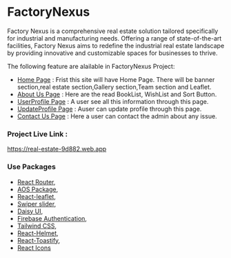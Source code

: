 # FactoryNexus

Factory Nexus is a comprehensive real estate solution tailored specifically for industrial and manufacturing needs. Offering a range of state-of-the-art facilities, Factory Nexus aims to redefine the industrial real estate landscape by providing innovative and customizable spaces for businesses to thrive.

The following feature are alailable in FactoryNexus Project:

- [Home Page](http://localhost:5173/) : Frist this site will have Home Page. There will be banner section,real estate section,Gallery section,Team section and Leaflet.
- [About Us Page](http://localhost:5173/about) : Here are the read BookList, WishList and Sort Button.
- [UserProfile Page](http://localhost:5173/userprofile) : A user see all this information through this page.
- [UpdateProfile Page](http://localhost:5173/updateprofile) : Auser can update profile through this page.
- [Contact Us Page](http://localhost:5173/contact) : Here a user can contact the admin about any issue.


### Project Live Link :
https://real-estate-9d882.web.app


### Use Packages
- [React Router](https://reactrouter.com/en/main/start/tutorial),
- [AOS Package](https://www.npmjs.com/package/aos),
- [React-leaflet](https://react-leaflet.js.org/),
- [Swiper slider](https://swiperjs.com/),
- [Daisy UI](https://daisyui.com/docs/cdn/),
- [Firebase Authentication](https://firebase.google.com/),
- [Tailwind CSS](https://tailwindcss.com/),
- [React-Helmet](https://www.npmjs.com/package/react-helmet-async),
- [React-Toastify](https://www.npmjs.com/package/react-toastify),
- [React Icons](https://react-icons.github.io/react-icons/)

